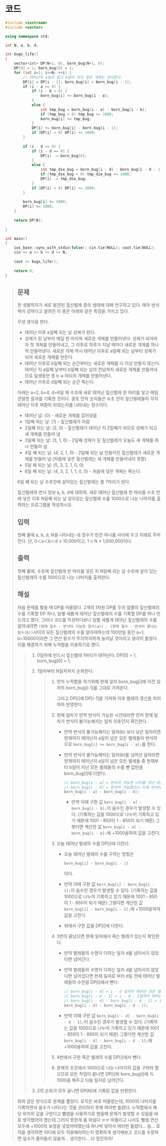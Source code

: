 # 코드

```c++
#include <iostream>
#include <vector>

using namespace std;

int N, a, b, d;

int bugs_life()
{
    vector<int> DP(N+1, 0), born_bug(N+1, 0);
    DP[0] = 1; born_bug[0] = 1;
    for (int i=1; i<=N; ++i) {
        // 태어난지 a일이 됬고 b일이 되지 않은 개체는 번식한다.
        DP[i] = DP[i - 1]; born_bug[i] = born_bug[i - 1];
        if (i - a >= 0) {
            if (i - b < 0) {
                born_bug[i] += born_bug[i - a];
            }
            else {
                int tmp_bug = born_bug[i - a] - born_bug[i - b];
                if (tmp_bug < 0) tmp_bug += 1000;
                born_bug[i] += tmp_bug;
            }
            DP[i] += born_bug[i] - born_bug[i - 1];
            if (DP[i] < 0) DP[i] += 1000;
        }
        
        if (i - d >= 0) {
            if (i - d == 0) {
                DP[i] -= born_bug[0];
            }
            else {
                int tmp_die_bug = born_bug[i - d] - born_bug[i - d - 1];
                if (tmp_die_bug < 0) tmp_die_bug += 1000;
                DP[i] -= tmp_die_bug;
            }
            if (DP[i] < 0) DP[i] += 1000;
        }
        
        born_bug[i] %= 1000;
        DP[i] %= 1000;
    }
    
    return DP[N];
    
}

int main()
{
    ios_base::sync_with_stdio(false); cin.tie(NULL); cout.tie(NULL);
    cin >> a >> b >> d >> N;
    
    cout << bugs_life();
    
    return 0;
}

```

> ## 문제
>
> 한 생물학자가 새로 발견된 짚신벌레 종의 생태에 대해 연구하고 있다. 매우 번식력이 강하다고 알려진 이 종은 아래와 같은 특징을 가지고 있다.
>
> 무성 생식을 한다.
>
> - 태어난 이후 a일째 되는 날 성체가 된다.
> - 성체가 된 날부터 매일 한 마리씩 새로운 개체를 만들어낸다: 성체가 되자마자 첫 개체를 만들어내고, 그 이후로 하루가 지날 때마다 새로운 개체를 하나씩 만들어낸다. 새로운 개체 역시 태어난 이후로 a일째 되는 날부터 성체가 되어 새로운 개체를 만든다.
> - 태어난 이후로 b일째 되는 순간부터는 새로운 개체를 더 이상 만들지 않는다. 태어난 지 a일째 날부터 b일째 되는 날의 전날까지 새로운 개체를 만들어내므로 일생동안 총 b-a 마리의 개체를 만들어낸다.
> - 태어난 이후로 d일째 되는 순간 죽는다.
>
> 아래는 a=2, b=4, d=6일 때 수조에 새로 태어난 짚신벌레 한 마리를 넣고 매일 관찰한 결과를 기록한 것이다. 괄호 안의 숫자들은 수조 안의 짚신벌레들이 각각 태어난 이후 며칠이 되었는지를 나타내는 정수이다.
>
> - 태어난 날: (0) - 새로운 개체를 집어넣음
> - 1일째 되는 날: (1) - 짚신벌레가 자람
> - 2일째 되는 날: (2, 0) - 짚신벌레가 태어난 지 2일째가 되므로 성체가 되고 새 개체를 만들어 냄
> - 3일째 되는 날: (3, 1, 0) - 2일째 성체가 된 짚신벌레가 오늘도 새 개체를 하나 만들어 냄
> - 4일 째 되는 날: (4, 2, 1, 0) - 2일째 되는 날 만들어진 짚신벌레가 새로운 개체를 만들어 냄 (처음에 넣은 짚신벌레는 새 개체를 만들어내지 못함)
> - 5일 째 되는 날: (5, 3, 2, 1, 0, 0)
> - 6일 째 되는 날: (4, 3, 2, 1, 1, 0, 0) - 처음에 넣은 개체는 죽는다.
>
> 6일 째 되는 날 수조안에 살아있는 짚신벌레는 총 7마리가 된다.
>
> 짚신벌레의 번식 정보 a, b, d에 대하여, 새로 태어난 짚신벌레 한 마리를 수조 안에 넣은 이후 N일째 되는 날 살아있는 짚신벌레 수를 1000으로 나눈 나머지를 출력하는 프로그램을 작성하시오.
>
> ## 입력
>
> 첫째 줄에 a, b, d, N을 나타내는 네 정수가 빈칸 하나를 사이에 두고 차례로 주어진다. 단, 0＜a＜b＜d ≤ 10,000이고, 1 ≤ N ≤ 1,000,000이다.
>
> ## 출력
>
> 첫째 줄에, 수조에 짚신벌레 한 마리를 넣은 지 N일째 되는 날 수조에 살아 있는 짚신벌레의 수를 1000으로 나눈 나머지를 출력한다.
>
> ## 해설
>
> 처음 문제를 봤을 때 DP를 떠올렸다. 2개의 1차원 DP를 두어 일별의 짚신벌레의 수를 기록할 DP 하나, 일별 새롭게 태어난 짚신벌레의 수를 기록할 DP를 하나 만드려고 했다. 그러나 코드를 작성하다보니 일별 새롭게 태어난 짚신벌레의 수를 알아내려면 `(현재 일수 - 번식이 가능한 일수(a)) - (현재 일수 - 번식이 끝나는 일수(b))`사이의 모든 짚신벌레의 수를 알아야하는데 100만일 동안 a=1, b=10000이라면 그 연산 횟수가 무지막지하게 늘어날 것이라고 생각이 들었다. 이를 해결하기 위해 누적합을 이용하기로 했다.
>
> > 1. 0일차에 반드시 짚신벌레 1마리가 태어난다. DP[0] = 1, born_bug[0] = 1;
> >
> > 2. 1일차부터 N일차까지 순회한다. 
> >
> >    > 1. 먼저 누적합을 하기위해 현재 일차 born_bug[i]에 이전 일차의 born_bug[i-1]를 그대로 가져온다.
> >    >
> >    >    그리고 DP[i]에 DP[i-1]을 가져와 이후 벌레의 갱신을 처리하여 반영한다.
> >    >
> >    > 2. 현재 일차가 만약 번식이 가능한 시간대라면 먼저 현재 일차가 번식이 불가능해지는 일차 이후인지 확인한다.
> >    >
> >    >    - 만약 번식이 불가능해지는 일차(b) 보다 낮은 일차라면 현재까지 태어난지 a일이 넘은 모든 벌레들이 번식하므로 `born_bug[i] += born_bug[i - a];`를 한다.
> >    >
> >    >    - 만약 번식이 불가능해지는 일차(b)를 넘어선 일차라면 현재까지 태어난지 a일이 넘은 모든 벌레들 중 현재부터 b일이 지난 모든 벌레들의 수를 뺀 값만큼 born_bug[i]에 더한다.
> >    >
> >    >      ```c++
> >    >      // born_bug[i - a] = 번식이 가능한 나이를 지난 모든 벌레 수
> >    >      // born_bug[i - b] = 번식이 가능했으나 이제 번식이 불가능해진 벌레의 수
> >    >      born_bug[i - a] - born_bug[i - b];
> >    >      ```
> >    >
> >    >      - 만약 이때 구한 값 `born_bug[i - a] - born_bug[i - b];`이 음수인 경우가 발생할 수 있다. (기록하는 값을 1000으로 나누어 기록하고 있기 때문에 1001 - 850이 1 - 850이 되기 때문) 그렇다면 계산한 값 `born_bug[i - a] - born_bug[i - b];`에 +1000을하여 값을 고친다.
> >    >
> >    > 3. 오늘 태어난 벌레의 수를 DP[i]에 더한다.
> >    >
> >    >    - 오늘 태어난 벌레의 수를 구하는 방법은
> >    >
> >    >      ```c++
> >    >      born_bug[i] - born_bug[i - 1]
> >    >      ```
> >    >
> >    >      이다.
> >    >
> >    >    - 만약 이때 구한 값 `born_bug[i] - born_bug[i - 1];`이 음수인 경우가 발생할 수 있다. (기록하는 값을 1000으로 나누어 기록하고 있기 때문에 1001 - 850이 1 - 850이 되기 때문) 그렇다면 계산한 값 `born_bug[i] - born_bug[i - 1];`에 +1000을하여 값을 고친다.
> >    >
> >    >    - 위에서 구한 값을 DP[i]에 다한다.
> >    >
> >    > 4. 3번이 끝났으면 현재 일자에서 죽는 벌레가 있는지 확인한다.
> >    >
> >    >    - 만약 벌레들의 수명이 다하는 일자 d를 넘어서지 않았다면 넘어간다.
> >    >
> >    >    - 만약 벌레들의 수명이 다하는 일자 d를 넘어서지 않았다면 넘어섰다면 현재 일자로 부터 d일 전에 태어난 벌레들의 수만큼 DP[i]에서 뺀다.
> >    >
> >    >      ```c++
> >    >      // born_bug[i - d] = i - d 일까지 태어난 모든 벌레들의 수
> >    >      // born_bug[i - d - 1] = i - d - 1일까지 태어난 모든 벌레들의 수
> >    >      // born_bug[i - d] - born_bug[i - d - 1] = 현재 일자로 부터 d일 전에 태어난 벌레들의 수
> >    >      born_bug[i - d] - born_bug[i - d - 1];
> >    >      ```
> >    >
> >    >    - 만약 이때 구한 값 `born_bug[i - d] - born_bug[i - d - 1];`이 음수인 경우가 발생할 수 있다. (기록하는 값을 1000으로 나누어 기록하고 있기 때문에 1001 - 850이 1 - 850이 되기 때문) 그렇다면 계산한 값 `born_bug[i - d] - born_bug[i - d - 1];`에 +1000을하여 값을 고친다.
> >    >
> >    > 5. 4번에서 구한 죽은 벌레의 수를 DP[i]에서 뺀다.
> >    >
> >    > 6. 문제의 조건에서 1000으로 나눈 나머지의 값을 구하라 했으므로 모든 작업이 끝나면 DP[i]와 born_bug[i]에 % 1000을 해주고 다음 일자로 넘어간다.
> >
> > 3. 2의 순회가 모두 끝나면 DP[N]에 기록된 값을 반환한다.
>
> 위와 같은 방식으로 문제를 풀었다. 로직은 바로 떠올렸는데, 1000의 나머지를 기록하면서 음수가 나타나는 것을 관리하지 못해 여러번 틀렸다. 누적합에서 해당 위치의 값을 구한다고 뺄셈을 사용하기로 했을때 문제가 발생할 수 있음을 바로 생각했어야 했는데 그러지 못한게 좀 아쉽다 ㅠㅠ 떠올리고 나서도 뺄셈 연산 모두에 +1000의 보정을 넣었어야했는데 하나씩 넣어서 여러번 틀렸다... 음... 로직을 생각하면 어디에 모두 적용해야하는지 명확하게 생각해보고 코드를 수정하면 실수가 줄어들지 않을까... 생각한다... 더 정진하자!
